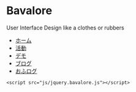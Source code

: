 Bavalore
========

User Interface Design like a clothes or rubbers


  <div class="bavalore_header">
		<nav>
			<ul>
				<li><a href="#">ホーム</a></li>
				<li><a href="#">活動</a></li>
				<li><a href="#">デモ</a></li>
				<li><a href="#">ブログ</a></li>
				<li><a href="#">おふログ</a></li>
			</ul>
		</nav>
	</div><!-- /.bavalore_header -->

  <script src="http://code.jquery.com/jquery-1.10.2.js"></script>
	<script src="js/jquery.bavalore.js"></script>
  
  <script>
    $(".bavalore_header").Bavalore();
  </script>
